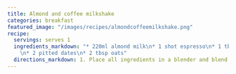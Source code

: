 ```yaml
---
title: Almond and coffee milkshake
categories: breakfast
featured_image: "/images/recipes/almondcoffeemilkshake.png"
recipe:
  servings: serves 1
  ingredients_markdown: "* 220ml almond milk\n* 1 shot espresso\n* 1 tbsp almomd butter
    \n* 2 pitted dates\n* 2 tbsp oats"
  directions_markdown: 1. Place all ingredients in a blender and blend until smooth.
---
```

